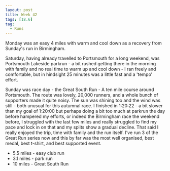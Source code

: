 ```yaml
---
layout: post
title: Week 42
tags: [18.6]
tag:
  - Runs
---
```


Monday was an easy 4 miles with warm and cool down as a recovery from Sunday's run in Birmingham.

Saturday, having already travelled to Portsmouth for a long weekend, was Portsmouth Lakeside parkrun - a bit rushed getting there in the morning with family and no real time to warm up and cool down - I ran freely and comfortable, but in hindsight 25 minutes was a little fast and a 'tempo' effort.

Sunday was race day - the Great South Run - A ten mile course around Portsmouth. The route was lovely, 20,000 runners, and a whole bunch of supporters made it quite noisy. The sun was shining too and the wind was still - both unusual for this autumnal race. I finished in 1:20:22 - a bit slower than my goal of 1:20:00 but perhaps doing a bit too much at parkrun the day before hampered my efforts, or indeed the Birmingham race the weekend before, I struggled with the last few miles and really struggled to find my pace and lock in on that and my splits show a gradual decline. That said I really enjoyed the trip, time with family and the run itself. I've run 3 of the Great Run series now and this by far was the most well organised, best medal, best t-shirt, and best supported event.

* 5.5 miles - easy club run
* 3.1 miles - park run
* 10 miles - Great South Run

